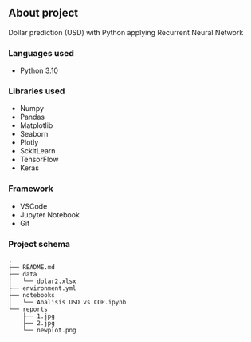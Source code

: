 ## **About project**

Dollar prediction (USD) with Python applying Recurrent Neural Network

### **Languages used**

- Python 3.10

### **Libraries used** 

- Numpy
- Pandas
- Matplotlib
- Seaborn
- Plotly
- SckitLearn
- TensorFlow
- Keras

### **Framework** 

- VSCode
- Jupyter Notebook
- Git

### **Project schema**

```
.
├── README.md
├── data
│   └── dolar2.xlsx
├── environment.yml
├── notebooks
│   └── Analisis USD vs COP.ipynb
└── reports
    ├── 1.jpg
    ├── 2.jpg
    └── newplot.png
```